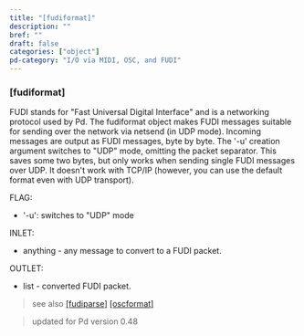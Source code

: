 ```yaml
---
title: "[fudiformat]"
description: ""
bref: ""
draft: false
categories: ["object"]
pd-category: "I/O via MIDI, OSC, and FUDI"
---
```


### [fudiformat]

FUDI stands for "Fast Universal Digital Interface" and is a networking protocol used by Pd. The fudiformat object makes FUDI messages suitable for sending over the network via netsend (in UDP mode). Incoming messages are output as FUDI messages, byte by byte. The '-u' creation argument switches to "UDP" mode, omitting the packet separator. This saves some two bytes, but only works when sending single FUDI messages over UDP. It doesn't work with TCP/IP (however, you can use the default format even with UDP transport).

FLAG:

- '-u': switches to "UDP" mode

INLET:

- anything - any message to convert to a FUDI packet.

OUTLET:

- list - converted FUDI packet.

> see also [[fudiparse]](../fudiparse) [[oscformat]](../oscformat) 

> updated for Pd version 0.48
 
